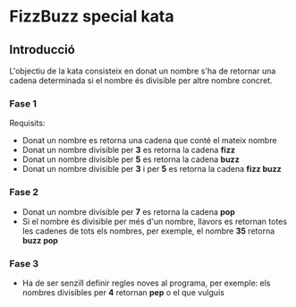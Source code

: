 # FizzBuzz special kata

## Introducció
L'objectiu de la kata consisteix en donat un nombre s'ha de retornar una cadena determinada si el nombre és divisible per altre nombre concret.

### Fase 1
Requisits:
- Donat un nombre es retorna una cadena que conté el mateix nombre
- Donat un nombre divisible per **3** es retorna la cadena **fizz**
- Donat un nombre divisible per **5** es retorna la cadena **buzz**
- Donat un nombre divisible per **3** i per **5** es retorna la cadena **fizz buzz**

### Fase 2
- Donat un nombre divisible per **7** es retorna la cadena **pop**
- Si el nombre és divisible per més d'un nombre, llavors es retornan totes les cadenes de tots els nombres, per exemple, el nombre **35**
retorna **buzz pop**

### Fase 3
- Ha de ser senzill definir regles noves al programa, per exemple: els nombres divisibles per **4** retornan **pep** o el que vulguis
